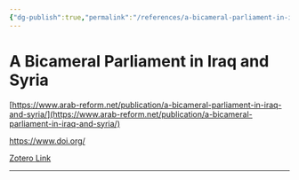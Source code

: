 ```yaml
---
{"dg-publish":true,"permalink":"/references/a-bicameral-parliament-in-iraq-and-syria-by-isam-khafaji-2016/","title":"A Bicameral Parliament in Iraq and Syria"}
---
```


# A Bicameral Parliament in Iraq and Syria

[https://www.arab-reform.net/publication/a-bicameral-parliament-in-iraq-and-syria/](https://www.arab-reform.net/publication/a-bicameral-parliament-in-iraq-and-syria/)

https://www.doi.org/

[Zotero Link](zotero://select/items/@alkhafajiBicameralParliamentIraq2016)

---



